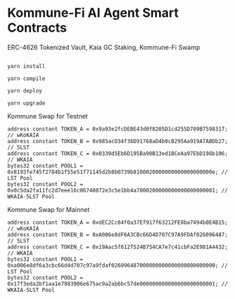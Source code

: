 # Kommune-Fi AI Agent Smart Contracts

ERC-4626 Tokenized Vault, Kaia GC Staking, Kommune-Fi Swamp

```shell

yarn install

yarn compile

yarn deploy

yarn upgrade
```

Kommune Swap for Testnet
```
address constant TOKEN_A = 0x9a93e2fcDEBE43d0f8205D1cd255D709B7598317; // wKoKAIA
address constant TOKEN_B = 0x985acD34f36D91768aD4b0cB295Aa919A7ABDb27; // 5LST
address constant TOKEN_C = 0x0339d5Eb6D195Ba90B13ed1BCeAa97EbD198b106; // WKAIA
bytes32 constant POOL1 = 0x8193fe745f2784b1f55e51f71145d2b8b0739b8100020000000000000000000e; // LST Pool
bytes32 constant POOL2 = 0x0c5da2fa11fc2d7eee16c06740072e3c5e1bb4a7000200000000000000000001; // WKAIA-5LST Pool
```

Kommune Swap for Mainnet
```
address constant TOKEN_A = 0xdEC2Cc84f0a37Ef917f63212FE8ba7494b0E4B15; // wKoKAIA
address constant TOKEN_B = 0xA006e8dF6A3CBc66D4D707C97A9FDAf026096487; // 5LST
address constant TOKEN_C = 0x19Aac5f612f524B754CA7e7c41cbFa2E981A4432; // WKAIA
bytes32 constant POOL1 = 0xa006e8df6a3cbc66d4d707c97a9fdaf026096487000000000000000000000000; // LST Pool
bytes32 constant POOL2 = 0x17f3eda2bf1aa1e7983906e675ac9a2ab6bc57de000000000000000000000001; // WKAIA-5LST Pool
```